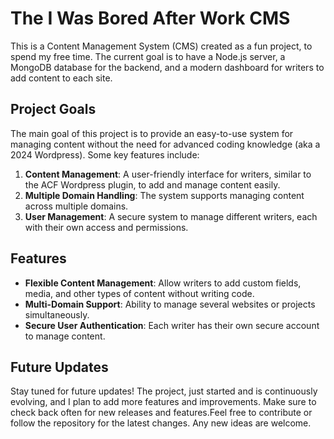# The I Was Bored After Work CMS

This is a Content Management System (CMS) created as a fun project, to spend my free time. The current goal is to have a Node.js server, a MongoDB database for the backend, and a modern dashboard for writers to add content to each site.

## Project Goals

The main goal of this project is to provide an easy-to-use system for managing content without the need for advanced coding knowledge (aka a 2024 Wordpress). Some key features include:

1. **Content Management**: A user-friendly interface for writers, similar to the ACF Wordpress plugin, to add and manage content easily.
2. **Multiple Domain Handling**: The system supports managing content across multiple domains.
3. **User Management**: A secure system to manage different writers, each with their own access and permissions.

## Features

-   **Flexible Content Management**: Allow writers to add custom fields, media, and other types of content without writing code.
-   **Multi-Domain Support**: Ability to manage several websites or projects simultaneously.
-   **Secure User Authentication**: Each writer has their own secure account to manage content.

## Future Updates

Stay tuned for future updates! The project, just started and is continuously evolving, and I plan to add more features and improvements. Make sure to check back often for new releases and features.Feel free to contribute or follow the repository for the latest changes. Any new ideas are welcome.
